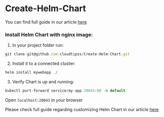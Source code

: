 # Create-Helm-Chart

You can find full guide in our article [here](https://cloudtipss.com/Create-Helm-Chart)


### Install Helm Chart with nginx image:
1. In your project folder run:
```js
git clone git@github.com:cloudtipss/Create-Helm-Chart.git
```

2. Install it to a connected cluster:
```js
helm install mywebapp ./
```

3. Verify Chart is up and running:
```js
kubectl port-forward service/my-app 20043:80 -n default
```

Open `localhost:20043` in your browser

Please check full guide regarding customizing Helm Chart in our article [here](https://cloudtipss.com/Create-Helm-Chart)
